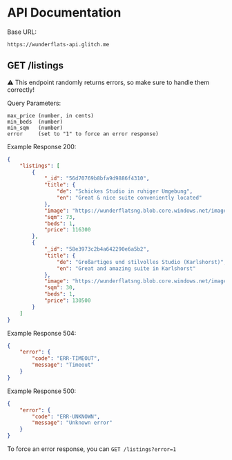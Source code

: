 # API Documentation

Base URL:

```
https://wunderflats-api.glitch.me
```

## GET /listings

:warning: This endpoint randomly returns errors, so make sure to handle them correctly!

Query Parameters:

```
max_price (number, in cents)
min_beds  (number)
min_sqm   (number)
error     (set to "1" to force an error response)
```

Example Response 200:

```json
{
	"listings": [
		{
			"_id": "56d70769b8bfa9d9886f4310",
			"title": {
				"de": "Schickes Studio in ruhiger Umgebung",
				"en": "Great & nice suite conveniently located"
			},
			"image": "https://wunderflatsng.blob.core.windows.net/imagesproduction/VJdeRT61Z-thumbnail.jpg",
			"sqm": 73,
			"beds": 1,
			"price": 116300
		},
		{
			"_id": "58e3973c2b4a642290e6a5b2",
			"title": {
				"de": "Großartiges und stilvolles Studio (Karlshorst)",
				"en": "Great and amazing suite in Karlshorst"
			},
			"image": "https://wunderflatsng.blob.core.windows.net/imagesproduction/ry0DUMW6x-thumbnail.jpg",
			"sqm": 30,
			"beds": 1,
			"price": 130500
		}
	]
}
```

Example Response 504:

```json
{
	"error": {
		"code": "ERR-TIMEOUT",
		"message": "Timeout"
	}
}
```

Example Response 500:

```json
{
	"error": {
		"code": "ERR-UNKNOWN",
		"message": "Unknown error"
	}
}
```

To force an error response, you can `GET /listings?error=1`
